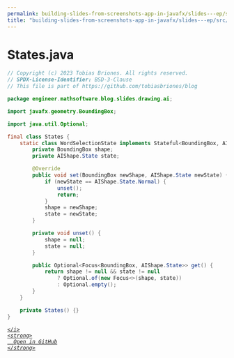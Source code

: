 ```yaml
---
permalink: building-slides-from-screenshots-app-in-javafx/slides---ep/src/main/java/engineer/mathsoftware/blog/slides/drawing/ai/States.java.html
title: "building-slides-from-screenshots-app-in-javafx/slides---ep/src/main/java/engineer/mathsoftware/blog/slides/drawing/ai/States.java"
---
```


# States.java
```java
// Copyright (c) 2023 Tobias Briones. All rights reserved.
// SPDX-License-Identifier: BSD-3-Clause
// This file is part of https://github.com/tobiasbriones/blog

package engineer.mathsoftware.blog.slides.drawing.ai;

import javafx.geometry.BoundingBox;

import java.util.Optional;

final class States {
    static class WordSelectionState implements Stateful<BoundingBox, AIShape.State> {
        private BoundingBox shape;
        private AIShape.State state;

        @Override
        public void set(BoundingBox newShape, AIShape.State newState) {
            if (newState == AIShape.State.Normal) {
                unset();
                return;
            }
            shape = newShape;
            state = newState;
        }

        private void unset() {
            shape = null;
            state = null;
        }

        public Optional<Focus<BoundingBox, AIShape.State>> get() {
            return shape != null && state != null
                ? Optional.of(new Focus<>(shape, state))
                : Optional.empty();
        }
    }

    private States() {}
}

```
<div class="social open-gh-btn my-4">
  <a class="btn btn-github" href="https://github.com/tobiasbriones/test-blog-deploy/tree/main/swe/dev/java/javafx/drawing/productivity/building-slides-from-screenshots-app-in-javafx/slides---ep/src/main/java/engineer/mathsoftware/blog/slides/drawing/ai/States.java" target="_blank">
    <i class="fab fa-github">
      
    </i>
    <strong>
      Open in GitHub
    </strong>
  </a>
</div>